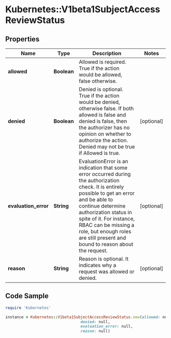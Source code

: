 # Kubernetes::V1beta1SubjectAccessReviewStatus

## Properties

Name | Type | Description | Notes
------------ | ------------- | ------------- | -------------
**allowed** | **Boolean** | Allowed is required. True if the action would be allowed, false otherwise. | 
**denied** | **Boolean** | Denied is optional. True if the action would be denied, otherwise false. If both allowed is false and denied is false, then the authorizer has no opinion on whether to authorize the action. Denied may not be true if Allowed is true. | [optional] 
**evaluation_error** | **String** | EvaluationError is an indication that some error occurred during the authorization check. It is entirely possible to get an error and be able to continue determine authorization status in spite of it. For instance, RBAC can be missing a role, but enough roles are still present and bound to reason about the request. | [optional] 
**reason** | **String** | Reason is optional.  It indicates why a request was allowed or denied. | [optional] 

## Code Sample

```ruby
require 'Kubernetes'

instance = Kubernetes::V1beta1SubjectAccessReviewStatus.new(allowed: null,
                                 denied: null,
                                 evaluation_error: null,
                                 reason: null)
```


